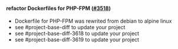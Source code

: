 #### refactor Dockerfiles for PHP-FPM ([#3518](https://github.com/shopsys/shopsys/pull/3518))

-   Dockerfile for PHP-FPM was rewrited from debian to alpine linux
-   see #project-base-diff to update your project
-   see #project-base-diff-3618 to update your project
-   see #project-base-diff-3619 to update your project
